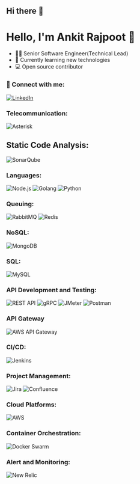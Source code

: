 ## Hi there 👋

<!--
**rajputankit22/rajputankit22** is a ✨ _special_ ✨ repository because its `README.md` (this file) appears on your GitHub profile.

Here are some ideas to get you started:

- 🔭 I’m currently working on ...
- 🌱 I’m currently learning ...
- 👯 I’m looking to collaborate on ...
- 🤔 I’m looking for help with ...
- 💬 Ask me about ...
- 📫 How to reach me: ...
- 😄 Pronouns: ...
- ⚡ Fun fact: ...
-->


# Hello, I'm Ankit Rajpoot 👋

- 👨‍💻 Senior Software Engineer(Technical Lead)
- 🌱 Currently learning new technologies
- 💻 Open source contributor

### 🚀 Connect with me:
[![LinkedIn](https://img.shields.io/badge/LinkedIn-%230077B5?style=for-the-badge&logo=linkedin&logoColor=white)](https://www.linkedin.com/in/rajputankit22/)

### Telecommunication:
![Asterisk](https://img.shields.io/badge/-Asterisk-CE223D?style=flat-square&logo=asterisk&logoColor=white)

## Static Code Analysis:
![SonarQube](https://img.shields.io/badge/SonarQube-Code%20Quality-blue?style=flat-square)

### Languages:
![Node.js](https://img.shields.io/badge/-Node.js-339933?style=flat-square&logo=node.js&logoColor=white)
![Golang](https://img.shields.io/badge/-Golang-00ADD8?style=flat-square&logo=go&logoColor=white)
![Python](https://img.shields.io/badge/-Python-3776AB?style=flat-square&logo=python&logoColor=white)

### Queuing:
![RabbitMQ](https://img.shields.io/badge/-RabbitMQ-FF6600?style=flat-square&logo=rabbitmq&logoColor=white)
![Redis](https://img.shields.io/badge/-Redis-DC382D?style=flat-square&logo=redis&logoColor=white)

### NoSQL:
![MongoDB](https://img.shields.io/badge/-MongoDB-47A248?style=flat-square&logo=mongodb&logoColor=white)

### SQL:
![MySQL](https://img.shields.io/badge/-MySQL-4479A1?style=flat-square&logo=mysql&logoColor=white)

### API Development and Testing:
![REST API](https://img.shields.io/badge/-REST%20API-FF5733?style=flat-square)
![gRPC](https://img.shields.io/badge/-gRPC-009688?style=flat-square)
![JMeter](https://img.shields.io/badge/-JMeter-D92C00?style=flat-square)
![Postman](https://img.shields.io/badge/-Postman-FF6C37?style=flat-square)

### API Gateway
![AWS API Gateway](https://img.shields.io/badge/AWS%20API%20Gateway-%20-yellow?logo=amazon-aws)

### CI/CD:
![Jenkins](https://img.shields.io/badge/-Jenkins-D24939?style=flat-square&logo=jenkins&logoColor=white)

### Project Management:
![Jira](https://img.shields.io/badge/-Jira-0052CC?style=flat-square&logo=jira&logoColor=white)
![Confluence](https://img.shields.io/badge/-Confluence-172B4D?style=flat-square&logo=confluence&logoColor=white)

### Cloud Platforms:
![AWS](https://img.shields.io/badge/-AWS-232F3E?style=flat-square&logo=amazon-aws&logoColor=white)

### Container Orchestration:
![Docker Swarm](https://img.shields.io/badge/-Docker%20Swarm-2496ED?style=flat-square&logo=docker&logoColor=white)

### Alert and Monitoring:
![New Relic](https://img.shields.io/badge/-New%20Relic-008C99?style=flat-square&logo=new-relic&logoColor=white)


